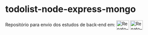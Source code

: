 # todolist-node-express-mongo

Repositório para envio dos estudos de back-end em:
<img align="center" alt="Renato-NodeJS" height="30" width="40" src="https://cdn.jsdelivr.net/gh/devicons/devicon/icons/nodejs/nodejs-original.svg" />
<img align="center" alt="Renato-MongoDB" height="30" width="40" src="https://cdn.jsdelivr.net/gh/devicons/devicon/icons/mongodb/mongodb-original-wordmark.svg" /> 
